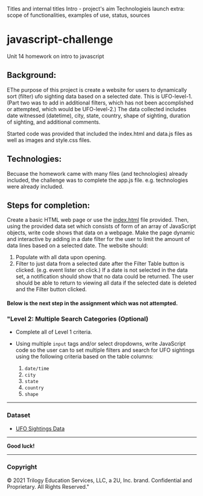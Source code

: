 Titles and internal titles
Intro - project's aim
Technologieis
launch
extra: scope of functionalities, examples of use, status, sources

# javascript-challenge
Unit 14 homework on intro to javascript

## Background:

EThe purpose of this project is create a website for users to dynamically sort (filter) ufo sighting data based on a selected date. This is UFO-level-1. (Part two was to add in additional filters, which has not been accomplished or attempted, which would be UFO-level-2.)  The data collected includes date witnessed (datetime), city, state, country, shape of sighting, duration of sighting, and additional comments.  

Started code was provided that included the index.html and data.js files as well as images and style.css files.

## Technologies:
Becuase the homework came with many files (and technologies) already included, the challenge was to complete the app.js file.  e.g. technologies were already included.

## Steps for completion:
Create a basic HTML web page or use the [index.html](StarterCode/index.html) file provided.  Then, using the provided data set which consists of form of an array of JavaScript objects, write code shows that data on a webpage.  Make the page dynamic and interactive by adding in a date filter for the user to limit the amount of data lines based on a selected date. The website should:
1. Populate with all data upon opening.
2. Filter to just data from a selected date after the Filter Table button is clicked. (e.g. event lister on click.)  If a date is not selected in the data set, a notification should show that no data could be returned.  The user should be able to return to viewing all data if the selected date is deleted and the Filter button clicked.



#### Below is the next step in the assignment which was not attempted.

### "Level 2: Multiple Search Categories (Optional)

* Complete all of Level 1 criteria.

* Using multiple `input` tags and/or select dropdowns, write JavaScript code so the user can to set multiple filters and search for UFO sightings using the following criteria based on the table columns:

  1. `date/time`
  2. `city`
  3. `state`
  4. `country`
  5. `shape`

- - -

### Dataset

* [UFO Sightings Data](StarterCode/static/js/data.js)

- - -

**Good luck!**

- - -

### Copyright

© 2021 Trilogy Education Services, LLC, a 2U, Inc. brand. Confidential and Proprietary. All Rights Reserved."
